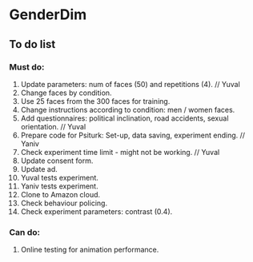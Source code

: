 # GenderDim

## To do list
### Must do:
1. Update parameters: num of faces (50) and repetitions (4). // Yuval
2. Change faces by condition.
3. Use 25 faces from the 300 faces for training.
4. Change instructions according to condition: men / women faces.
5. Add questionnaires: political inclination, road accidents, sexual orientation. // Yuval
6. Prepare code for Psiturk: Set-up, data saving, experiment ending. // Yaniv
7. Check experiment time limit - might not be working. // Yuval
8. Update consent form.
9. Update ad.
10. Yuval tests experiment.
11. Yaniv tests experiment.
12. Clone to Amazon cloud.
13. Check behaviour policing.
14. Check experiment parameters: contrast (0.4).

### Can do:
1. Online testing for animation performance.
